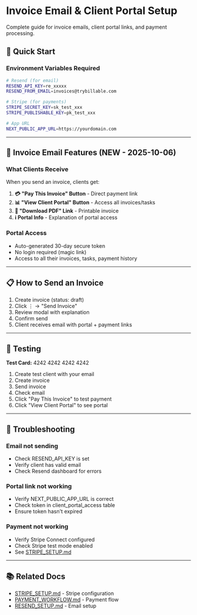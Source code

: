 # Invoice Email & Client Portal Setup

Complete guide for invoice emails, client portal links, and payment processing.

## 🚀 Quick Start

### Environment Variables Required

```bash
# Resend (for email)
RESEND_API_KEY=re_xxxxx
RESEND_FROM_EMAIL=invoices@trybillable.com

# Stripe (for payments)  
STRIPE_SECRET_KEY=sk_test_xxx
STRIPE_PUBLISHABLE_KEY=pk_test_xxx

# App URL
NEXT_PUBLIC_APP_URL=https://yourdomain.com
```

---

## 📧 Invoice Email Features (NEW - 2025-10-06)

### What Clients Receive

When you send an invoice, clients get:

1. **💳 "Pay This Invoice" Button** - Direct payment link
2. **📊 "View Client Portal" Button** - Access all invoices/tasks
3. **📄 "Download PDF" Link** - Printable invoice
4. **ℹ️ Portal Info** - Explanation of portal access

### Portal Access

- Auto-generated 30-day secure token
- No login required (magic link)
- Access to all their invoices, tasks, payment history

---

## 📋 How to Send an Invoice

1. Create invoice (status: draft)
2. Click ⋮ → "Send Invoice"
3. Review modal with explanation
4. Confirm send
5. Client receives email with portal + payment links

---

## 🧪 Testing

**Test Card:** 4242 4242 4242 4242

1. Create test client with your email
2. Create invoice
3. Send invoice  
4. Check email
5. Click "Pay This Invoice" to test payment
6. Click "View Client Portal" to see portal

---

## 🔧 Troubleshooting

### Email not sending
- Check RESEND_API_KEY is set
- Verify client has valid email
- Check Resend dashboard for errors

### Portal link not working
- Verify NEXT_PUBLIC_APP_URL is correct
- Check token in client_portal_access table
- Ensure token hasn't expired

### Payment not working
- Verify Stripe Connect configured
- Check Stripe test mode enabled
- See [STRIPE_SETUP.md](./STRIPE_SETUP.md)

---

## 📚 Related Docs

- [STRIPE_SETUP.md](./STRIPE_SETUP.md) - Stripe configuration
- [PAYMENT_WORKFLOW.md](./PAYMENT_WORKFLOW.md) - Payment flow
- [RESEND_SETUP.md](./RESEND_SETUP.md) - Email setup

